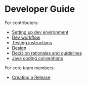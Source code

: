 # Developer Guide

For contributors:
- [Setting up dev environment](settingUpDevEnvironment.md)
- [Dev workflow](workflow.md)
- [Testing instructions](testing.md)
- [Design](design.md)
- [Decision rationales and guidelines](designRationalesAndGuidelines.md)
- [Java coding conventions](codingConventions.md)

For core team members:
- [Creating a Release](creatingARelease.md)
